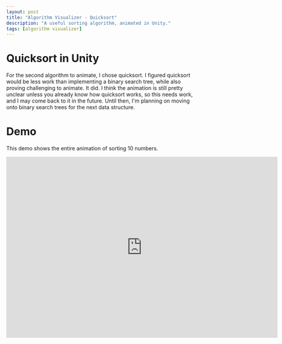 ```yaml
---
layout: post
title: "Algorithm Visualizer - Quicksort"
description: "A useful sorting algorithm, animated in Unity."
tags: [algorithm visualizer]
---
```


# Quicksort in Unity

For the second algorithm to animate, I chose quicksort. I figured quicksort would be less work than implementing a binary search tree, while also proving challenging to animate. It did. I think the animation is still pretty unclear unless you already know how quicksort works, so this needs work, and I may come back to it in the future. Until then, I'm planning on moving onto binary search trees for the next data structure.

# Demo

This demo shows the entire animation of sorting 10 numbers.

<iframe width="720" height="480" src="https://www.youtube.com/embed/akEJ5nGvwCg" frameborder="0" allow="accelerometer; autoplay; encrypted-media; gyroscope; picture-in-picture" allowfullscreen></iframe>
